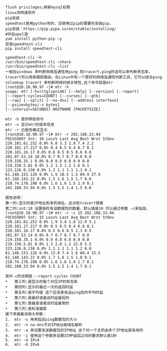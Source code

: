     flush privileges;刷新mysql权限
    linux测网速软件
    pip安装
    speedtest是用python写的，没使用过pip的需要先安装pip，
    pip安装：https://pip.pypa.io/en/stable/installing/
    #开启epel源
    yum install python-pip –y
    安装speedtest-cli
    pip install speedtest-cli
    
    speedtest-cli –h
    /usr/bin/speedtest-cli –share
    /usr/bin/speedtest-cli –list
    一般在windows 来判断网络连通性用ping 和tracert,ping的话可以来判断丢包率，tracert可以用来跟踪路由，在Linux中有一个更好的网络连通性判断工具，它可以结合ping nslookup tracert 来判断网络的相关特性,这个命令就是mtr
    [root@10.10.90.97 ~]# mtr -h
    usage: mtr [-hvrctglspni46] [--help] [--version] [--report]
    [--report-cycles=COUNT] [--curses] [--gtk]
    [--raw] [--split] [--no-dns] [--address interface]
    [--psize=bytes/-s bytes]
    [--interval=SECONDS] HOSTNAME [PACKETSIZE]
    
    mtr -h 提供帮助命令
    mtr -v 显示mtr的版本信息
    mtr -r 已报告模式显示
    [root@10.10.90.97 ~]# mtr -r 202.108.33.94
    FOCUS9097 Snt: 10 Loss% Last Avg Best Wrst StDev
    220.181.61.252 0.0% 6.8 3.3 1.8 7.4 2.2
    220.181.17.217 0.0% 0.4 0.5 0.4 0.7 0.1
    220.181.16.17 0.0% 0.6 0.5 0.5 0.6 0.0
    202.97.53.14 10.0% 0.7 0.7 0.7 0.8 0.0
    219.158.35.1 0.0% 0.8 0.8 0.8 0.9 0.0
    219.158.5.81 0.0% 1.2 1.3 1.2 1.6 0.1
    123.126.0.138 0.0% 1.2 1.1 1.1 1.3 0.1
    61.148.153.126 0.0% 1.9 10.5 1.5 89.9 27.9
    61.148.143.22 0.0% 1.5 1.6 1.5 1.7 0.0
    210.74.178.198 0.0% 1.6 1.6 1.5 1.9 0.1
    202.108.33.94 0.0% 1.5 1.5 1.4 1.5 0.0
    
    报告说明：
    第一列:显示的是IP地址和本机域名，这点和tracert很像
    第二列:snt:10 设置每秒发送数据包的数量，默认值是10 可以通过参数 -c来指定。
    [root@10.10.90.97 ~]# mtr -r -c 15 202.108.33.94
    FOCUS9097 Snt: 15 Loss% Last Avg Best Wrst StDev
    220.181.61.252 0.0% 1.9 3.4 1.8 12.9 3.1
    220.181.17.217 0.0% 0.5 0.5 0.4 0.8 0.1
    220.181.16.17 0.0% 0.5 0.6 0.5 2.3 0.5
    202.97.53.14 0.0% 0.7 0.7 0.7 0.7 0.0
    219.158.35.1 0.0% 0.9 0.8 0.8 0.9 0.0
    219.158.5.81 0.0% 1.3 2.8 1.2 22.8 5.5
    123.126.0.138 0.0% 1.1 1.1 1.1 1.2 0.0
    61.148.153.126 0.0% 13.8 7.4 1.6 60.4 15.5
    61.148.143.22 0.0% 1.7 1.6 1.5 1.8 0.1
    210.74.178.198 0.0% 1.6 1.6 1.4 1.7 0.1
    202.108.33.94 0.0% 1.5 1.5 1.4 1.7 0.1
    
    其中-c的说明是：–report-cycles COUNT
    •	第三列:是显示的每个对应IP的丢包率
    •	第四列:显示的最近一次的返回时延
    •	第五列:是平均值 这个应该是发送ping包的平均时延
    •	第六列:是最好或者说时延最短的
    •	第七列:是最差或者说时延最常的
    •	第八列:是标准偏差
    接下来接着说相关参数：
    1.	mtr -s 用来指定ping数据包的大小
    2.	mtr -n no-dns不对IP地址做域名解析
    3.	mtr -a 来设置发送数据包的IP地址 这个对一个主机由多个IP地址是有用的
    4.	mtr -i 使用这个参数来设置ICMP返回之间的要求默认是1秒
    5.	mtr -4 IPv4
    6.	mtr -6 IPv6
    
    